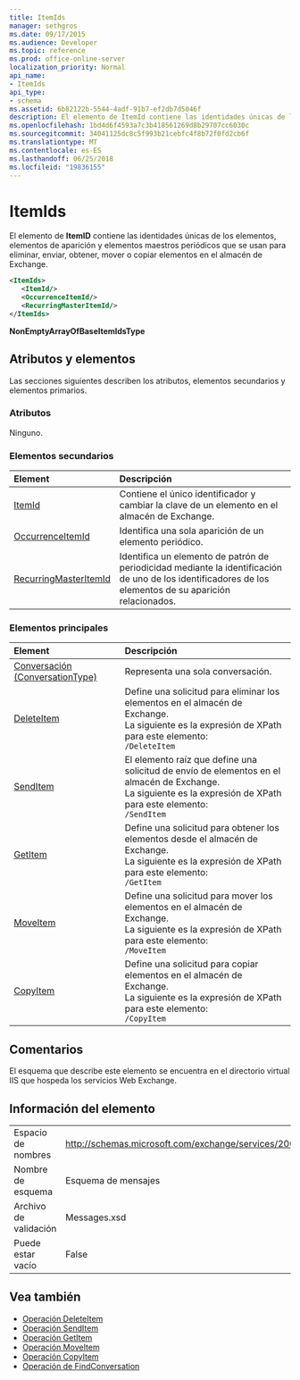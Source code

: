 ```yaml
---
title: ItemIds
manager: sethgros
ms.date: 09/17/2015
ms.audience: Developer
ms.topic: reference
ms.prod: office-online-server
localization_priority: Normal
api_name:
- ItemIds
api_type:
- schema
ms.assetid: 6b82122b-5544-4adf-91b7-ef2db7d5046f
description: El elemento de ItemId contiene las identidades únicas de los elementos, elementos de aparición y elementos maestros periódicos que se usan para eliminar, enviar, obtener, mover o copiar elementos en el almacén de Exchange.
ms.openlocfilehash: 1bd4d6f4593a7c3b418561269d8b29707cc6030c
ms.sourcegitcommit: 34041125dc8c5f993b21cebfc4f8b72f0fd2cb6f
ms.translationtype: MT
ms.contentlocale: es-ES
ms.lasthandoff: 06/25/2018
ms.locfileid: "19836155"
---
```

# <a name="itemids"></a>ItemIds
  
El elemento de **ItemID** contiene las identidades únicas de los elementos, elementos de aparición y elementos maestros periódicos que se usan para eliminar, enviar, obtener, mover o copiar elementos en el almacén de Exchange.
  
```xml
<ItemIds>
   <ItemId/>
   <OccurrenceItemId/>
   <RecurringMasterItemId/>
</ItemIds>
```

**NonEmptyArrayOfBaseItemIdsType**

## <a name="attributes-and-elements"></a>Atributos y elementos

Las secciones siguientes describen los atributos, elementos secundarios y elementos primarios. 
  
### <a name="attributes"></a>Atributos

Ninguno.
  
### <a name="child-elements"></a>Elementos secundarios

|**Element**|**Descripción**|
|:-----|:-----|
|[ItemId](itemid.md) <br/> |Contiene el único identificador y cambiar la clave de un elemento en el almacén de Exchange.  <br/> |
|[OccurrenceItemId](occurrenceitemid.md) <br/> |Identifica una sola aparición de un elemento periódico.  <br/> |
|[RecurringMasterItemId](recurringmasteritemid.md) <br/> |Identifica un elemento de patrón de periodicidad mediante la identificación de uno de los identificadores de los elementos de su aparición relacionados.  <br/> |
   
### <a name="parent-elements"></a>Elementos principales

|**Element**|**Descripción**|
|:-----|:-----|
|[Conversación (ConversationType)](conversation-conversationtype.md) <br/> |Representa una sola conversación.  <br/> |
|[DeleteItem](deleteitem.md) <br/> |Define una solicitud para eliminar los elementos en el almacén de Exchange.  <br/> La siguiente es la expresión de XPath para este elemento:  <br/>  `/DeleteItem` <br/> |
|[SendItem](senditem.md) <br/> |El elemento raíz que define una solicitud de envío de elementos en el almacén de Exchange.  <br/> La siguiente es la expresión de XPath para este elemento:  <br/>  `/SendItem` <br/> |
|[GetItem](getitem.md) <br/> |Define una solicitud para obtener los elementos desde el almacén de Exchange.  <br/> La siguiente es la expresión de XPath para este elemento:  <br/>  `/GetItem` <br/> |
|[MoveItem](moveitem.md) <br/> |Define una solicitud para mover los elementos en el almacén de Exchange.  <br/> La siguiente es la expresión de XPath para este elemento:  <br/>  `/MoveItem` <br/> |
|[CopyItem](copyitem.md) <br/> |Define una solicitud para copiar elementos en el almacén de Exchange.  <br/> La siguiente es la expresión de XPath para este elemento:  <br/>  `/CopyItem` <br/> |
   
## <a name="remarks"></a>Comentarios

El esquema que describe este elemento se encuentra en el directorio virtual IIS que hospeda los servicios Web Exchange.
  
## <a name="element-information"></a>Información del elemento

|||
|:-----|:-----|
|Espacio de nombres  <br/> |http://schemas.microsoft.com/exchange/services/2006/messages  <br/> |
|Nombre de esquema  <br/> |Esquema de mensajes  <br/> |
|Archivo de validación  <br/> |Messages.xsd  <br/> |
|Puede estar vacío  <br/> |False  <br/> |
   
## <a name="see-also"></a>Vea también

- [Operación DeleteItem](deleteitem-operation.md)
- [Operación SendItem](senditem-operation.md) 
- [Operación GetItem](getitem-operation.md)
- [Operación MoveItem](moveitem-operation.md)
- [Operación CopyItem](copyitem-operation.md)
- [Operación de FindConversation](findconversation-operation.md)

